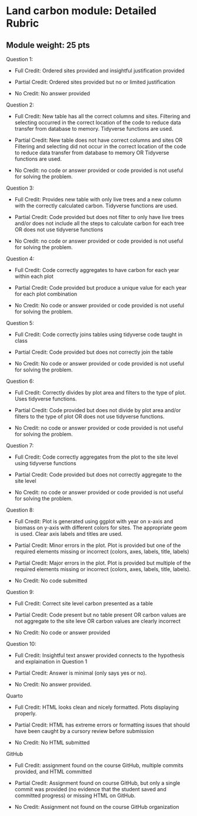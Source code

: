 # Land carbon module: Detailed Rubric

## Module weight: 25 pts

Question 1:

- Full Credit: Ordered sites provided and insightful justification provided

- Partial Credit: Ordered sites provided but no or limited justification

- No Credit: No answer provided

Question 2:

- Full Credit: New table has all the correct columns and sites.  Filtering and selecting occurred in the correct location of the code to reduce data transfer from database to memory.  Tidyverse functions are used.

- Partial Credit: New table does not have correct columns and sites OR Filtering and selecting did not occur in the correct location of the code to reduce data transfer from database to memory OR Tidyverse functions are used.

- No Credit: no code or answer provided or code provided is not useful for solving the problem.

Question 3:

- Full Credit: Provides new table with only live trees and a new column with the correctly calculated carbon.  Tidyverse functions are used.

- Partial Credit: Code provided but does not filter to only have live trees and/or does not include all the steps to calculate carbon for each tree OR does not use tidyverse functions

- No Credit: no code or answer provided or code provided is not useful for solving the problem.

Question 4:

- Full Credit: Code correctly aggregates to have carbon for each year within each plot

- Partial Credit: Code provided but produce a unique value for each year for each plot combination

- No Credit: No code or answer provided or code provided is not useful for solving the problem.

Question 5:

- Full Credit: Code correctly joins tables using tidyverse code taught in class

- Partial Credit: Code provided but does not correctly join the table

- No Credit: No code or answer provided or code provided is not useful for solving the problem.


Question 6:

- Full Credit: Correctly divides by plot area and filters to the type of plot.  Uses tidyverse functions.

- Partial Credit: Code provided but does not divide by plot area and/or filters to the type of plot OR does not use tidyverse functions.

- No Credit: no code or answer provided or code provided is not useful for solving the problem.

Question 7:

- Full Credit: Code correctly aggregates from the plot to the site level using tidyverse functions

- Partial Credit: Code provided but does not correctly aggregate to the site level

- No Credit: no code or answer provided or code provided is not useful for solving the problem.

Question 8:

-   Full Credit: Plot is generated using ggplot with year on x-axis and biomass on y-axis with different colors for sites.  The appropriate geom is used.  Clear axis labels and titles are used.

-   Partial Credit: Minor errors in the plot. Plot is provided but one of the required elements missing or incorrect (colors, axes, labels, title, labels)

-   Partial Credit: Major errors in the plot. Plot is provided but multiple of the required elements missing or incorrect (colors, axes, labels, title, labels).

-   No Credit: No code submitted

Question 9:

- Full Credit: Correct site level carbon presented as a table

- Partial Credit: Code present but no table present OR carbon values are not aggregate to the site leve OR carbon values are clearly incorrect

- No Credit: No code or answer provided 

Question 10:

- Full Credit: Insightful text answer provided connects to the hypothesis and explaination in Question 1

- Partial Credit: Answer is minimal (only says yes or no).

- No Credit: No answer provided.

Quarto

-   Full Credit: HTML looks clean and nicely formatted. Plots displaying properly.

-   Partial Credit: HTML has extreme errors or formatting issues that should have been caught by a cursory review before submission

-   No Credit: No HTML submitted

GitHub

-   Full Credit: assignment found on the course GitHub, multiple commits provided, and HTML committed

-   Partial Credit: Assignment found on course GitHub, but only a single commit was provided (no evidence that the student saved and committed progress) or missing HTML on GitHub.

-   No Credit: Assignment not found on the course GitHub organization
